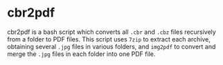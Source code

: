 # cbr2pdf



cbr2pdf is a bash script which converts all `.cbr` and `.cbz` files recursively from a folder to PDF files. This script uses `7zip` to extract each archive, obtaining several `.jpg` files in various folders, and `img2pdf` to convert and merge the `.jpg` files in each folder into one PDF file.